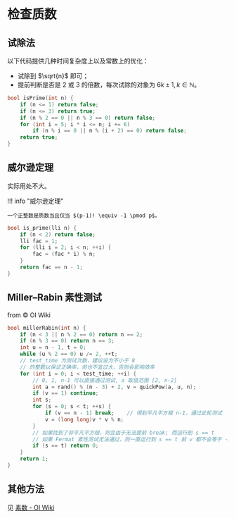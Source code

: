 # 检查质数

## 试除法

以下代码提供几种时间复杂度上以及常数上的优化：

- 试除到 $\sqrt{n}$ 即可；
- 提前判断是否是 $2$ 或 $3$ 的倍数，每次试除的对象为 $6k \pm 1, k \in \mathbb{N}$。

```cpp
bool isPrime(int n) {
    if (n <= 1) return false;
    if (n <= 3) return true;
    if (n % 2 == 0 || n % 3 == 0) return false;
    for (int i = 5; i * i <= n; i += 6)
        if (n % i == 0 || n % (i + 2) == 0) return false;
    return true;
}
```

## 威尔逊定理

实际用处不大。

!!! info "威尔逊定理"

    一个正整数是质数当且仅当 $(p-1)! \equiv -1 \pmod p$。

```cpp
bool is_prime(lli n) {
    if (n < 2) return false;
    lli fac = 1;
    for (lli i = 2; i < n; ++i) {
        fac = (fac * i) % n;
    }
    return fac == n - 1;
}
```

## Miller–Rabin 素性测试

from © OI Wiki

```cpp
bool millerRabin(int n) {
    if (n < 3 || n % 2 == 0) return n == 2;
    if (n % 3 == 0) return n == 3;
    int u = n - 1, t = 0;
    while (u % 2 == 0) u /= 2, ++t;
    // test_time 为测试次数，建议设为不小于 8
    // 的整数以保证正确率，但也不宜过大，否则会影响效率
    for (int i = 0; i < test_time; ++i) {
        // 0, 1, n-1 可以直接通过测试, a 取值范围 [2, n-2]
        int a = rand() % (n - 3) + 2, v = quickPow(a, u, n);
        if (v == 1) continue;
        int s;
        for (s = 0; s < t; ++s) {
            if (v == n - 1) break;    // 得到平凡平方根 n-1，通过此轮测试
            v = (long long)v * v % n;
        }
        // 如果找到了非平凡平方根，则会由于无法提前 break; 而运行到 s == t
        // 如果 Fermat 素性测试无法通过，则一直运行到 s == t 前 v 都不会等于 -1
        if (s == t) return 0;
    }
    return 1;
}
```

## 其他方法

见 [素数 - OI Wiki](https://oi-wiki.org/math/number-theory/prime/#%E7%B4%A0%E6%80%A7%E6%B5%8B%E8%AF%95)
